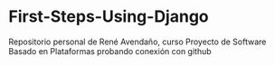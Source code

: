 # First-Steps-Using-Django
Repositorio personal de René Avendaño, curso Proyecto de Software Basado en Plataformas
probando conexión con github
